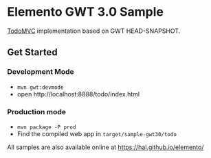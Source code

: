 # Elemento GWT 3.0 Sample

[TodoMVC](http://todomvc.com/) implementation based on GWT HEAD-SNAPSHOT.

## Get Started

### Development Mode

- `mvn gwt:devmode`
- open http://localhost:8888/todo/index.html

### Production mode

- `mvn package -P prod`
- Find the compiled web app in `target/sample-gwt30/todo`

All samples are also available online at https://hal.github.io/elemento/
